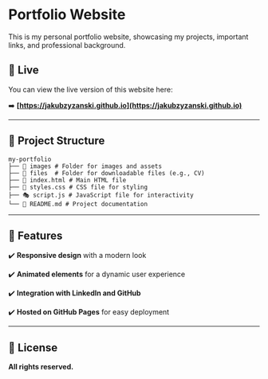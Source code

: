 # Portfolio Website  

This is my personal portfolio website, showcasing my projects, important links, and professional background.  

## 🚀 Live

You can view the live version of this website here:  

➡️ **[https://jakubzyzanski.github.io](https://jakubzyzanski.github.io)**  

---

## 📂 Project Structure  
```
my-portfolio
├── 📁 images # Folder for images and assets
├── 📁 files  # Folder for downloadable files (e.g., CV)
├── 📄 index.html # Main HTML file
├── 🎨 styles.css # CSS file for styling
├── 🎭 script.js # JavaScript file for interactivity
└── 📖 README.md # Project documentation
```
---

## 🎨 Features  

✔️ **Responsive design** with a modern look  

✔️ **Animated elements** for a dynamic user experience  

✔️ **Integration with LinkedIn and GitHub**  

✔️ **Hosted on GitHub Pages** for easy deployment  

---

## 📜 License  

**All rights reserved.**  
